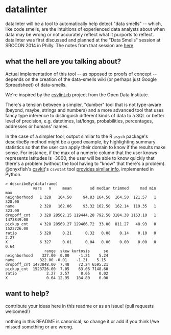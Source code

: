 datalinter
==========

datalinter will be a tool to automatically help detect "data smells" -- which, like code smells, are the intuitions of experienced data analysts about when data may be wrong or not accurately reflect what it purports to reflect. datalinter was first discussed and planned at the "Data Smells" session at SRCCON 2014 in Philly. The notes from that session are [here](https://etherpad.mozilla.org/data-smells)

what the hell are you talking about?
------------------------------------

Actual implementation of this tool -- as opposed to proofs of concept -- depends on the creation of the data-smells wiki (or perhaps just Google Spreadsheet) of data-smells.

We're inspired by the [csvlint.rb](https://github.com/theodi/csvlint.rb) project from the Open Data Institute.

There's a tension between a simpler, "dumber" tool that is not type-aware (beyond, maybe, strings and numbers) and a more advanced tool that uses fancy type inference to distinguish different kinds of data to a SQL or better level of precision, e.g. datetimes, lat/longs, probabilities, percentages, addresses or humans' names.

In the case of a simpler tool, output similar to the R `psych` package's describeBy method might be a good example, by highlighting summary statistics so that the user can apply their domain to know if the results make sense. For instance, if the max of a numeric column that the user knows represents latitudes is -3000, the user will be able to know quickly that there's a problem (without the tool having to "know" that there's a problem). @onyxfish's [csvkit](https://github.com/onyxfish/csvkit)'s `csvstat` tool [provides similar info](https://csvkit.readthedocs.org/en/0.8.0/scripts/csvstat.html), implemented in Python.
````
> describeBy(dataframe)
            vars   n     mean        sd median trimmed     mad min        max
neighborhood   1 328   164.50     94.83 164.50  164.50  121.57   1     328.00
name           2 328   162.06     93.32 162.50  162.14  119.35   1     323.00
dropoff_cnt    3 328 28562.15 119444.28 792.50 3184.38 1163.10   1 1473849.00
pickup_cnt     4 328 28569.27 129466.72  33.00  811.27   48.93   0 1523726.00
ratio          5 328     0.21      0.32   0.08    0.14    0.10   0       2.27
X              6 327     0.01      0.04   0.00    0.00    0.00   0       0.64
                 range  skew kurtosis      se
neighborhood    327.00  0.00    -1.21    5.24
name           322.00 -0.01    -1.21    5.15
dropoff_cnt 1473848.00  7.48    72.24 6595.21
pickup_cnt  1523726.00  7.05    63.06 7148.60
ratio             2.27  2.57     8.05    0.02
X                 0.64 12.95   184.80    0.00
````

want to help?
-------------
contribute your ideas here in this readme or as an issue! (pull requests welcomed!)

nothing in this README is canonical, so change it or add if you think I/we missed something or are wrong.
